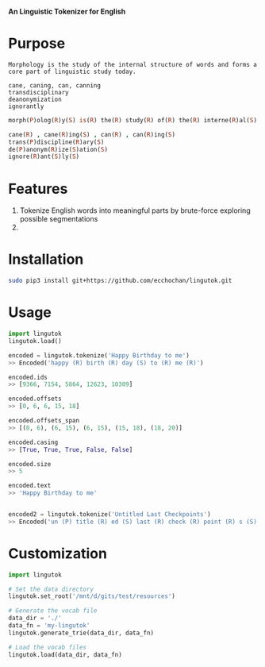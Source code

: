 **An Linguistic Tokenizer for English**


# Purpose

```
Morphology is the study of the internal structure of words and forms a core part of linguistic study today.

cane, caning, can, canning
transdisciplinary
deanonymization
ignorantly

```


```prolog
morph(P)olog(R)y(S) is(R) the(R) study(R) of(R) the(R) interne(R)al(S) struct(R)ure(S) of(R) word(R)s(S) and(R) forms(R) a(R) core(R) part(R) of(R) lingu(R)ist(S)ic(S) study(R) to(P)day(R) .

cane(R) , cane(R)ing(S) , can(R) , can(R)ing(S)
trans(P)discipline(R)ary(S)
de(P)anonym(R)ize(S)ation(S)
ignore(R)ant(S)ly(S)
```


# Features

1. Tokenize English words into meaningful parts by brute-force exploring possible segmentations
2. 


# Installation

```bash
sudo pip3 install git+https://github.com/ecchochan/lingutok.git 
```


# Usage

```python
import lingutok
lingutok.load()

encoded = lingutok.tokenize('Happy Birthday to me')
>> Encoded('happy (R) birth (R) day (S) to (R) me (R)')

encoded.ids
>> [9366, 7154, 5864, 12623, 10309]

encoded.offsets
>> [0, 6, 6, 15, 18]

encoded.offsets_span
>> [(0, 6), (6, 15), (6, 15), (15, 18), (18, 20)]

encoded.casing
>> [True, True, True, False, False]

encoded.size
>> 5

encoded.text
>> 'Happy Birthday to me'


encoded2 = lingutok.tokenize('Untitled Last Checkpoints')
>> Encoded('un (P) title (R) ed (S) last (R) check (R) point (R) s (S)')

```


# Customization
```python
import lingutok

# Set the data directory
lingutok.set_root('/mnt/d/gits/test/resources')

# Generate the vocab file
data_dir = './'
data_fn = 'my-lingutok'
lingutok.generate_trie(data_dir, data_fn)

# Load the vocab files
lingutok.load(data_dir, data_fn)



```
